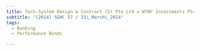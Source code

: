 ```yaml
---
title: Tech-System Design & Contract (S) Pte Ltd v WYWY Investments Pte Ltd 
subtitle: "[2014] SGHC 57 / 31\_March\_2014"
tags:
  - Banking
  - Performance Bonds

---
```


